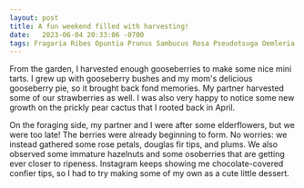 ```yaml
---
layout: post
title: A fun weekend filled with harvesting!
date:   2023-06-04 20:33:06 -0700
tags: Fragaria Ribes Opuntia Prunus Sambucus Rosa Pseudotsuga Oemleria Corylus gardening foraging
---
```

From the garden, I harvested enough gooseberries to make some nice mini tarts.  I grew up with
gooseberry bushes and my mom's delicious gooseberry pie, so it brought back fond memories.  My partner harvested some of our strawberries
as well.  I was also very happy to notice some new growth on the prickly pear cactus that I rooted back in April.

On the foraging side, my partner and I were after some elderflowers, but we were too late!  The berries were already beginning to form.
No worries: we instead gathered some rose petals, douglas fir tips, and plums.  We also observed some immature hazelnuts and some
osoberries that are getting ever closer to ripeness.  Instagram keeps showing me chocolate-covered confier tips, so I had to try making
some of my own as a cute little dessert.
